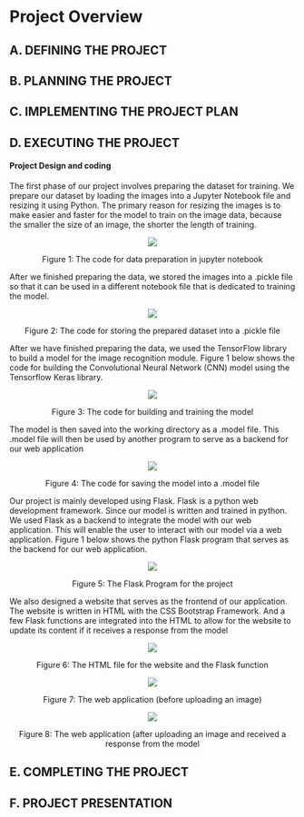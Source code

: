 # Project Overview

## A. DEFINING THE PROJECT

## B. PLANNING THE PROJECT

## C. IMPLEMENTING THE PROJECT PLAN

## D. EXECUTING THE PROJECT
#### Project Design and coding
<p> The first phase of our project involves preparing the dataset for training. We prepare our dataset by loading the images into a Jupyter Notebook file and resizing it using Python. The primary reason for resizing the images is to make easier and faster for the model to train on the image data, because the smaller the size of an image, the shorter the length of training. </p>
<p align="center"><img src="https://github.com/Hussain06061997/Gender-Detection-With-Computer-Vision/blob/master/images/DATAPREP_2.jpg" style="margin: 0 auto;"></p>
<p align="center">Figure 1: The code for data preparation in jupyter notebook</p>
<p>After we finished preparing the data, we stored the images into a .pickle file so that it can be used in a different notebook file that is dedicated to training the model.</p>
<p align="center"><img src="https://github.com/Hussain06061997/Gender-Detection-With-Computer-Vision/blob/master/images/SAVE_IN_PICKLE.jpg"></p>
<p align="center">Figure 2: The code for storing the prepared dataset into a .pickle file</p>
<p> After we have finished preparing the data, we used the TensorFlow library to build a model for the image recognition module. Figure 1 below shows the code for building the Convolutional Neural Network (CNN) model using the Tensorflow Keras library.</p>
<p align="center"><img src="https://github.com/Hussain06061997/Gender-Detection-With-Computer-Vision/blob/master/images/MODEL_FIT.jpg"></p>
<p align="center">Figure 3: The code for building and training the model</p>
<p>The model is then saved into the working directory as a .model file. This .model file will then be used by another program to serve as a backend for our web application</p>
<p align="center"><img src="https://github.com/Hussain06061997/Gender-Detection-With-Computer-Vision/blob/master/images/MODEL_SAVE.jpg"></p>
<p align="center">Figure 4: The code for saving the model into a .model file</p>
<p> Our project is mainly developed using Flask. Flask is a python web development framework. Since our model is written and trained in python. We used Flask as a backend to integrate the model with our web application. This will enable the user to interact with our model via a web application. Figure 1 below shows the python Flask program that serves as the backend for our web application.</p>
<p align="center"><img src="https://github.com/Hussain06061997/Gender-Detection-With-Computer-Vision/blob/master/images/Flask%20AIPM.jpg" style="margin: 0 auto;"></p>
<p align="center">Figure 5: The Flask Program for the project</p>
<p>We also designed a website that serves as the frontend of our application. The website is written in HTML with the CSS Bootstrap Framework. And a few Flask functions are integrated into the HTML to allow for the website to update its content if it receives a response from the model</p>
<p align="center"><img src="https://github.com/Hussain06061997/Gender-Detection-With-Computer-Vision/blob/master/images/HTML1.jpg"></p>
<p align="center">Figure 6: The HTML file for the website and the Flask function</p>
<p align="center"><img src="https://github.com/Hussain06061997/Gender-Detection-With-Computer-Vision/blob/master/images/BEFORE_UPLOAD.jpg"></p>
<p align="center">Figure 7: The web application (before uploading an image)</p>
<p align="center"><img src="https://github.com/Hussain06061997/Gender-Detection-With-Computer-Vision/blob/master/images/AFTER_UPLOAD.jpg"></p>
<p align="center">Figure 8: The web application (after uploading an image and received a response from the model</p>

## E. COMPLETING THE PROJECT

## F. PROJECT PRESENTATION
